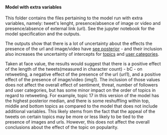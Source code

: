 #### Model with extra variables ####

This folder contains the files pertaining to the model run with extra variables, namely: tweet's lenght, presence/absence of image or video and presence/absence of external link (url). See the jupyter notebook for the model specification and the outputs.

The outputs show that there is a lot of uncertainty about the effects the presence of the url and image/video have [see posterior](m.archaeology_posterior.png) - and their inclusion also increases the uncertainty of intercepts  for [topics](m.archaeology_posterior.png) and [user categories](m.archaeology_posteriorIntUsers.png).

Taken at face value, the results would suggest that there is a positive effect of the length of the tweets(measured in character count) - bC - on retweeting, a negative effect of the presence of the url (url1), and a positive effect of the presence of image/video (img1). The inclusion of those values does not affect the overall effect of sentiment, threat, number of followers and user categories, but has some minor impact on the order of topics in regard to retweeting. For example, topic 17 in this version of the model has the highest posterior median, and there is some reshuffling within top, middle and bottom topics as compared to the model that does not include additional variables. This likely stems from the fact that the appeal of the tweets on certain topics may be more or less likely to be tied to the presence of images and urls. However, this does not affect the overall conclusions about the effect of the topic on popularity. 